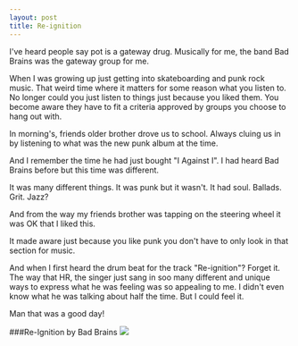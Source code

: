 ```yaml
---
layout: post
title: Re-ignition
---
```


I've heard people say pot is a gateway drug. Musically for me, the band Bad Brains was the gateway group for me.

When I was growing up just getting into skateboarding and punk rock music. That weird time where it matters for some reason what you listen to. No longer could you just listen to things just because you liked them. You become aware they have to fit a criteria approved by groups you choose to hang out with.

In morning's, friends older brother drove us to school. Always cluing us in by listening to what was the new punk album at the time. 

And I remember the time he had just bought "I Against I". I had heard Bad Brains before but this time was different. 

It was many different things. It was punk but it wasn't. It had soul. Ballads. Grit. Jazz?

And from the way my friends brother was tapping on the steering wheel it was OK that I liked this. 

It made aware just because you like punk you don't have to only look in that section for music. 

And when I first heard the drum beat for the track "Re-ignition"? Forget it. The way that HR, the singer just sang in soo many different and unique ways to express what he was feeling was so appealing to me. I didn't even know what he was talking about half the time. But I could feel it.

Man that was a good day!

###Re-Ignition by Bad Brains
<a href="http://www.amazon.com/gp/product/B000QNJG7Y/ref=as_li_tl?ie=UTF8&camp=1789&creative=390957&creativeASIN=B000QNJG7Y&linkCode=as2&tag=lorsmus-20&linkId=PQSGMG5R234TRVHP"><img border="0" src="http://ws-na.amazon-adsystem.com/widgets/q?_encoding=UTF8&ASIN=B000QNJG7Y&Format=_SL160_&ID=AsinImage&MarketPlace=US&ServiceVersion=20070822&WS=1&tag=lorsmus-20" ></a><img src="http://ir-na.amazon-adsystem.com/e/ir?t=lorsmus-20&l=as2&o=1&a=B000QNJG7Y" width="1" height="1" border="0" alt="" style="border:none !important; margin:0px !important;" />